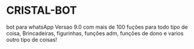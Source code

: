 # CRISTAL-BOT
bot para whatsApp Versao 9.0
com mais de 100 fuções para todo tipo 
de coisa, Brincadeiras,  figurinhas,
funções adm, funções de dono e 
varios outro tipo de coisas!
